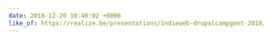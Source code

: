 ```yaml
---
date: 2018-12-20 18:40:02 +0000
like_of: https://realize.be/presentations/indieweb-drupalcampgent-2018/
---
```

